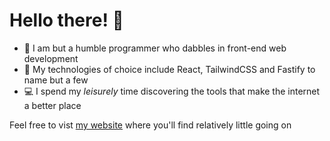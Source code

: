 # Hello there! 🚀

- 🧙 I am but a humble programmer who dabbles in front-end web development
- 🌱 My technologies of choice include React, TailwindCSS and Fastify to name but a few
- 💻 I spend my *leisurely* time discovering the tools that make the internet a better place

Feel free to vist [my website](https://sizwe.vercel.app/) where you'll find relatively little going on
